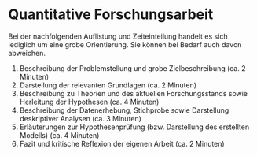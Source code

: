 # Quantitative Forschungsarbeit

Bei der nachfolgenden Auflistung und Zeiteinteilung handelt es sich lediglich um eine grobe Orientierung. Sie können bei Bedarf auch davon abweichen. 

1. Beschreibung der Problemstellung und grobe Zielbeschreibung (ca. 2 Minuten)
1. Darstellung der relevanten Grundlagen (ca. 2 Minuten)
1. Beschreibung zu Theorien und des aktuellen Forschungsstands sowie Herleitung der Hypothesen (ca. 4 Minuten)
1. Beschreibung der Datenerhebung, Stichprobe sowie Darstellung deskriptiver Analysen (ca. 3 Minuten)
1. Erläuterungen zur Hypothesenprüfung (bzw. Darstellung des erstellten Modells) (ca. 4 Minuten)
1. Fazit und kritische Reflexion der eigenen Arbeit (ca. 2 Minuten)